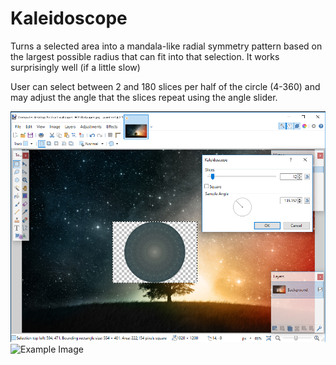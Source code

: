 # Kaleidoscope
Turns a selected area into a mandala-like radial symmetry pattern based on the largest possible radius that can fit into that selection. It works surprisingly well (if a little slow)

User can select between 2 and 180 slices per half of the circle (4-360) and may adjust the angle that the slices repeat using the angle slider. 

![Example Image](example.png)
![Example Image](example2.png)
